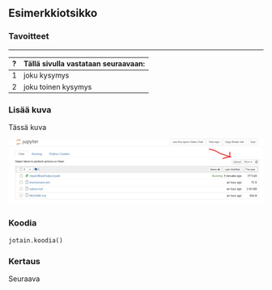 ## Esimerkkiotsikko

### Tavoitteet

---
| ? | Tällä sivulla vastataan seuraavaan:|
|-|-|
| 1 | joku kysymys |
| 2 | joku toinen kysymys |

### Lisää kuva

Tässä kuva

![Esimerkkikuva](/assets/img/binder-add-file.png)


### Koodia

```python
jotain.koodia()
```



### Kertaus

Seuraava 

